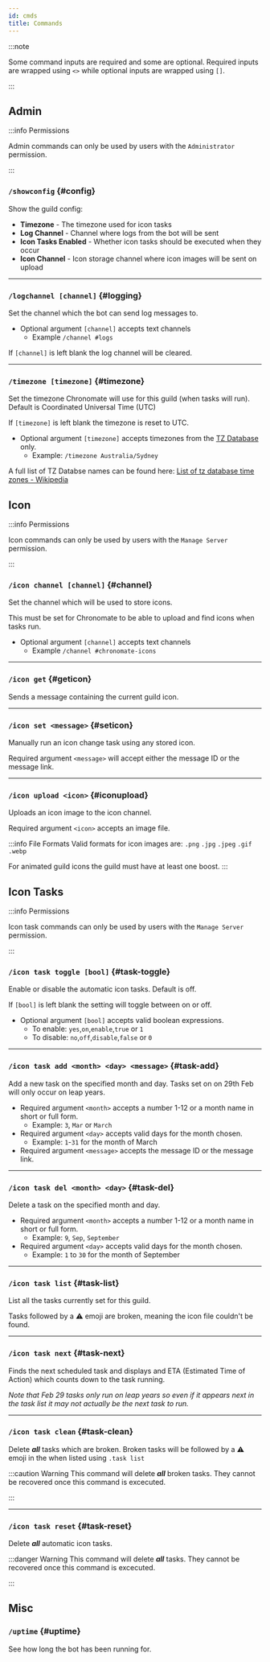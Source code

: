 ```yaml
---
id: cmds
title: Commands
---
```


:::note

Some command inputs are required and some are optional. Required inputs are wrapped using `<>` while optional inputs are wrapped using `[]`.

:::

## Admin

:::info Permissions

Admin commands can only be used by users with the `Administrator` permission.

:::

### `/showconfig` {#config}
Show the guild config:
- **Timezone** - The timezone used for icon tasks
- **Log Channel** - Channel where logs from the bot will be sent
- **Icon Tasks Enabled** - Whether icon tasks should be executed when they occur
- **Icon Channel** - Icon storage channel where icon images will be sent on upload

---

### `/logchannel [channel]` {#logging}
Set the channel which the bot can send log messages to.

- Optional argument `[channel]` accepts text channels
    - Example `/channel #logs`

If `[channel]` is left blank the log channel will be cleared.

---

### `/timezone [timezone]` {#timezone}
Set the timezone Chronomate will use for this guild (when tasks will run). Default is Coordinated Universal Time (UTC)

If `[timezone]` is left blank the timezone is reset to UTC.

- Optional argument `[timezone]` accepts timezones from the [TZ Database](https://en.wikipedia.org/wiki/Tz_database) only. 
    - Example: `/timezone Australia/Sydney`

A full list of TZ Databse names can be found here: [List of tz database time zones - Wikipedia](https://en.wikipedia.org/wiki/List_of_tz_database_time_zones)


## Icon

:::info Permissions

Icon commands can only be used by users with the `Manage Server` permission.

:::

### `/icon channel [channel]` {#channel}
Set the channel which will be used to store icons.

This must be set for Chronomate to be able to upload and find icons when tasks run.

- Optional argument `[channel]` accepts text channels
    - Example `/channel #chronomate-icons`

---

### `/icon get` {#geticon}
Sends a message containing the current guild icon.

---

### `/icon set <message>` {#seticon}
Manually run an icon change task using any stored icon.

Required argument `<message>` will accept either the message ID or the message link.

---

### `/icon upload <icon>` {#iconupload}
Uploads an icon image to the icon channel.

Required argument `<icon>` accepts an image file.

:::info File Formats
Valid formats for icon images are: `.png` `.jpg` `.jpeg` `.gif` `.webp`

For animated guild icons the guild must have at least one boost. 
:::

## Icon Tasks

:::info Permissions

Icon task commands can only be used by users with the `Manage Server` permission.

:::

### `/icon task toggle [bool]` {#task-toggle}
Enable or disable the automatic icon tasks. Default is off.

If `[bool]` is left blank the setting will toggle between on or off.

- Optional argument `[bool]` accepts valid boolean expressions.
    - To enable: `yes`,`on`,`enable`,`true` or `1`
    - To disable: `no`,`off`,`disable`,`false` or `0`

---

### `/icon task add <month> <day> <message>` {#task-add}
Add a new task on the specified month and day. Tasks set on on 29th Feb will only occur on leap years.

- Required argument `<month>` accepts a number 1-12 or a month name in short or full form. 
    - Example: `3`, `Mar` or `March`
- Required argument `<day>` accepts valid days for the month chosen. 
    - Example: `1`-`31` for the month of March
- Required argument `<message>` accepts the message ID or the message link.

---

### `/icon task del <month> <day>` {#task-del}
Delete a task on the specified month and day.

- Required argument `<month>` accepts a number 1-12 or a month name in short or full form. 
    - Example: `9`, `Sep`, `September`
- Required argument `<day>` accepts valid days for the month chosen. 
    - Example: `1` to `30` for the month of September

---

### `/icon task list` {#task-list}
List all the tasks currently set for this guild.

Tasks followed by a ⚠ emoji are broken, meaning the icon file couldn't be found.

---

### `/icon task next` {#task-next}
Finds the next scheduled task and displays and ETA (Estimated Time of Action) which counts down to the task running.

*Note that Feb 29 tasks only run on leap years so even if it appears next in the task list it may not actually be the next task to run.*

---

### `/icon task clean` {#task-clean}

Delete ***all*** tasks which are broken. Broken tasks will be followed by a ⚠ emoji in the when listed using `.task list`

:::caution Warning
This command will delete ***all*** broken tasks. They cannot be recovered once this command is excecuted.

:::

---

### `/icon task reset` {#task-reset}

Delete ***all*** automatic icon tasks.

:::danger Warning
This command will delete ***all*** tasks. They cannot be recovered once this command is excecuted.

:::

## Misc

### `/uptime` {#uptime}
See how long the bot has been running for.
